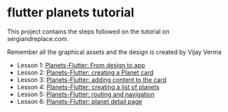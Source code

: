 # flutter planets tutorial

This project contains the steps followed on the tutorial on sergiandreplace.com.

Remember all the graphical assets and the design is created by Vijay Verma

* Lesson 1: [Planets-Flutter: From design to app](http://sergiandreplace.com/2017/09/planets-flutter-from-design-to-app/)
* Lesson 2: [Planets-Flutter: creating a Planet card](http://sergiandreplace.com/2017/09/planets-flutter-creating-a-planet-card/)
* Lesson 3: [Planets-Flutter: adding content to the card](http://sergiandreplace.com/2017/10/planets-flutter-adding-content-to-the-card/)
* Lesson 4: [Planets-Flutter: creating a list of planets](http://sergiandreplace.com/2017/10/planets-flutter-creating-a-list-of-planets/)
* Lesson 5: [Planets-Flutter: routing and navigation](http://sergiandreplace.com/2017/12/planets-flutter-routing-and-navigation/)
* Lesson 6: [Planets-Flutter: planet detail page](http://sergiandreplace.com/2018/02/planets-flutter-planet-detail-page//)
